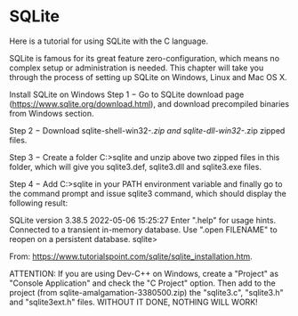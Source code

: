# SQLite 

Here is a tutorial for using SQLite with the C language.

SQLite is famous for its great feature zero-configuration, which means no complex setup or administration is needed. This chapter will take you through the process of setting up SQLite on Windows, Linux and Mac OS X.

Install SQLite on Windows
Step 1 − Go to SQLite download page (https://www.sqlite.org/download.html), and download precompiled binaries from Windows section.

Step 2 − Download sqlite-shell-win32-*.zip and sqlite-dll-win32-*.zip zipped files.

Step 3 − Create a folder C:\>sqlite and unzip above two zipped files in this folder, which will give you sqlite3.def, sqlite3.dll and sqlite3.exe files.

Step 4 − Add C:\>sqlite in your PATH environment variable and finally go to the command prompt and issue sqlite3 command, which should display the following result: 

  SQLite version 3.38.5 2022-05-06 15:25:27
  Enter ".help" for usage hints.
  Connected to a transient in-memory database.
  Use ".open FILENAME" to reopen on a persistent database.
  sqlite>

From: https://www.tutorialspoint.com/sqlite/sqlite_installation.htm.

ATTENTION: If you are using Dev-C++ on Windows, create a "Project" as "Console Application" and check the "C Project" option. Then add to the project (from sqlite-amalgamation-3380500.zip) the "sqlite3.c", "sqlite3.h" and "sqlite3ext.h" files. WITHOUT IT DONE, NOTHING WILL WORK!
